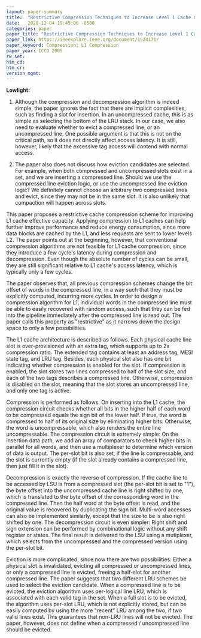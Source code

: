 ```yaml
---
layout: paper-summary
title:  "Restrictive Compression Techniques to Increase Level 1 Cache Capacity"
date:   2020-12-04 19:45:00 -0500
categories: paper
paper_title: "Restrictive Compression Techniques to Increase Level 1 Cache Capacity"
paper_link: https://ieeexplore.ieee.org/document/1524171/
paper_keyword: Compression; L1 Compression
paper_year: ICCD 2005
rw_set:
htm_cd:
htm_cr:
version_mgmt:
---
```


**Lowlight:**

1. Although the compression and decompression algorithm is indeed simple, the paper ignores the fact that
   there are implicit complexities, such as finding a slot for insertion. In an uncompressed cache, this is
   as simple as selecting the bottom of the LRU stack. In our case, we also need to evaluate whether to evict
   a compressed line, or an uncompressed line. 
   One possible argument is that this is not on the critical path, so it does not directly affect access latency.
   It is still, however, likely that the excessive tag access will contend with normal access.

2. The paper also does not discuss how eviction candidates are selected. For example, when both compressed and 
   uncompressed slots exist in a set, and we are inserting a compressed line. Should we use the compressed line
   eviction logic, or use the uncompressed line eviction logic?
   We definitely cannot choose an arbitrary two compressed lines and evict, since they may not be in the same
   slot. It is also unlikely that compaction will happen across slots.

This paper proposes a restrictive cache compression scheme for improving L1 cache effective capacity.
Applying compression to L1 caches can help further improve performance and reduce energy consumption, since
more data blocks are cached by the L1, and less requests are sent to lower levels L2.
The paper points out at the beginning, however, that conventional compression algorithms are not feasible for L1
cache compression, since they introduce a few cycle's latency during compression and decompression. Even though
the absolute number of cycles can be small, they are still significant relative to L1 cache's access latency,
which is typically only a few cycles.

The paper observes that, all previous compression schemes change the bit offset of words in the compressed line, in a 
way such that they must be explicitly computed, incurring more cycles. 
In order to design a compression algorithm for L1, individual words in the compressed line must be able to easily 
recovered with random access, such that they can be fed into the pipeline immediately after the compressed line 
is read out. The paper calls this property as "restrictive" as it narrows down the design space to only a few 
possibilities.

The L1 cache architecture is described as follows. Each physical cache line slot is over-provisioned with an extra tag,
which supports up to 2x compression ratio. The extended tag contains at least an address tag, MESI state tag, and 
LRU tag. Besides, each physical slot also has one bit indicating whether compression is enabled for the slot. If
compression is enabled, the slot stores two lines compressed to half of the slot size, and each of the two tags 
describes a compressed line. Otherwise, compression is disabled on the slot, meaning that the slot stores an 
uncompressed line, and only one tag is active.

Compression is performed as follows. On inserting into the L1 cache, the compression circuit checks whether all bits in
the higher half of each word to be compressed equals the sign bit of the lower half. If true, the word is compressed to
half of its original size by eliminating higher bits. Otherwise, the word is uncompressable, which also renders the 
entire line uncompressable. 
The compression circuit is extremely simple: On the insertion data path, we add an array of 
comparators to check higher bits in parallel for all words, and then use a multiplexer to determine which version of 
data is output. The per-slot bit is also set, if the line is compressable, and the slot is currently empty (if the
slot already contains a compressed line, then just fill it in the slot).

Decompression is exactly the reverse of compression. If the cache line to be accessed by LSU is from a compressed slot 
(the per-slot bit is set to "1"), the byte offset into the uncompressed cache line is right shifted by one, which
is translated to the byte offset of the corresponding word in the compressed line. Then the half word at the byte offset
is read, and the original value is recovered by duplicating the sign bit.
Multi-word accesses can also be implemented similarly, except that the size to be is also right shifted by one.
The decompression circuit is even simpler: Right shift and sign extension can be performed by combinational logic 
without any shift register or states. The final result is delivered to the LSU using a mutiplexer, which selects from
the uncompressed and the compressed version using the per-slot bit.

Eviction is more complicated, since now there are two possibilities: Either a physical slot is invalidated, evicting 
all compressed or uncompressed lines, or only a compressed line is evicted, freeing a half-slot for another 
compressed line.
The paper suggests that two different LRU schemes be used to select the eviction candidate. When a compressed line is
to be evicted, the eviction algorithm uses per-logical line LRU, which is associated with each valid tag in the set.
When a full slot is to be evicted, the algorithm uses per-slot LRU, which is not explicitly stored, but can be 
easily computed by using the more "recent" LRU among the two, if two valid lines exist. This guarantees that non-LRU
lines will not be evicted.
The paper, however, does not define when a compressed / uncompressed line should be evicted.
